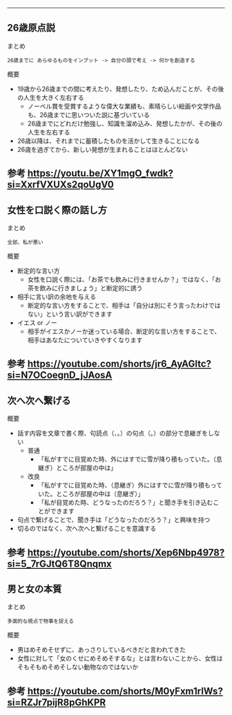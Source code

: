 
---
## 26歳原点説

まとめ
```
26歳までに あらゆるものをインプット -> 自分の頭で考え -> 何かを創造する
```

概要
- 19歳から26歳までの間に考えたり、発想したり、ため込んだことが、その後の人生を大きく左右する
	- ノーベル賞を受賞するような偉大な業績も、素晴らしい絵画や文学作品も、26歳までに思いついた説に基づいている
	- 26歳までにどれだけ勉強し、知識を溜め込み、発想したかが、その後の人生を左右する
- 26歳以降は、それまでに蓄積したものを活かして生きることになる
- 26歳を過ぎてから、新しい発想が生まれることはほとんどない

参考
https://youtu.be/XY1mgO_fwdk?si=XxrfVXUXs2qoUgV0
---
## 女性を口説く際の話し方

まとめ
```
全部、私が悪い
```

概要
- 断定的な言い方
	- 女性を口説く際には、「お茶でも飲みに行きませんか？」ではなく、「お茶を飲みに行きましょう」と断定的に誘う
- 相手に言い訳の余地を与える
	- 断定的な言い方をすることで、相手は「自分は別にそう言ったわけではない」という言い訳ができます
- イエス or ノー
	- 相手がイエスかノーか迷っている場合、断定的な言い方をすることで、相手はあなたについていきやすくなります

参考
https://youtube.com/shorts/jr6_AyAGltc?si=N7OCoegnD_jJAosA
---
## 次へ次へ繋げる

概要
- 話す内容を文章で書く際、句読点（、。）の句点（。）の部分で息継ぎをしない
	- 普通
		- 「私がすでに目覚めた時、外にはすでに雪が降り積もっていた。（息継ぎ）ところが部屋の中は」
	- 改良
		- 「私がすでに目覚めた時、（息継ぎ）外にはすでに雪が降り積もっていた。ところが部屋の中は（息継ぎ）」
		- 「私が目覚めた時、どうなったのだろう？」と聞き手を引き込むことができます
- 句点で繋げることで、聞き手は「どうなったのだろう？」と興味を持つ
- 切るのではなく、次へ次へと繋げることを意識する

参考
https://youtube.com/shorts/Xep6Nbp4978?si=5_7rGJtQ6T8Qnqmx
---
## 男と女の本質

まとめ
```
多面的な視点で物事を捉える
```

概要
- 男はめそめそせずに、あっさりしているべきだと言われてきた
- 女性に対して「女のくせにめそめそするな」とは言わないことから、女性はそもそもめそめそしない動物なのではないか

参考
https://youtube.com/shorts/M0yFxm1rIWs?si=RZJr7pijR8pGhKPR
---
